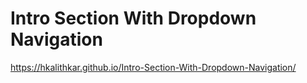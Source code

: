 # Intro Section With Dropdown Navigation
https://hkalithkar.github.io/Intro-Section-With-Dropdown-Navigation/
